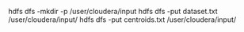 
hdfs dfs -mkdir -p /user/cloudera/input
hdfs dfs -put dataset.txt /user/cloudera/input/
hdfs dfs -put centroids.txt /user/cloudera/input/
